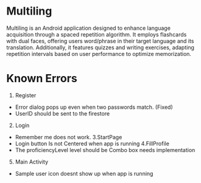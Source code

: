 # Multiling
Multiling is an Android application designed to enhance language acquisition through a
spaced repetition algorithm. It employs flashcards with dual faces, offering users
word/phrase in their target language and its translation. Additionally, it features quizzes and
writing exercises, adapting repetition intervals based on user performance to optimize
memorization.
# Known Errors
1. Register
- Error dialog pops up even when two passwords match. (Fixed)
- UserID should be sent to the firestore
2. Login
- Remember me does not work.
3.StartPage
- Login button Is not Centered  when app is running
4.FillProfile
- The proficiencyLevel level should be Combo box needs implementation
5. Main Activity
- Sample user icon doesnt show up when app is running

